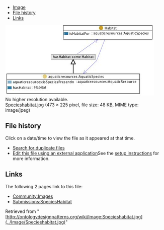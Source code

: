 * [Image](../Image/Specieshabitat.jpg#file)
* [File history](../Image/Specieshabitat.jpg#filehistory)
* [Links](../Image/Specieshabitat.jpg#filelinks)

[![Image:Specieshabitat.jpg](../images/6/63/Specieshabitat.jpg)](../images/6/63/Specieshabitat.jpg)  
No higher resolution available.  
[Specieshabitat.jpg](../images/6/63/Specieshabitat.jpg)‎ (473 × 225 pixel, file size: 48 KB, MIME type: image/jpeg)

## File history

Click on a date/time to view the file as it appeared at that time.



  
* [Search for duplicate files](http://ontologydesignpatterns.org/wiki/Special:FileDuplicateSearch/Specieshabitat.jpg "Special:FileDuplicateSearch/Specieshabitat.jpg")
* [Edit this file using an external application](http://ontologydesignpatterns.org/wiki/index.php?title=Image:Specieshabitat.jpg&action=edit&externaledit=true&mode=file "Image:Specieshabitat.jpg")See the [setup instructions](http://www.mediawiki.org/wiki/Manual:External_editors "http://www.mediawiki.org/wiki/Manual:External_editors") for more information.

## Links



The following 2 pages link to this file:


* [Community:Images](../Community/Images "Community:Images")
* [Submissions:SpeciesHabitat](../Submissions/SpeciesHabitat "Submissions:SpeciesHabitat")


Retrieved from "[http://ontologydesignpatterns.org/wiki/Image:Specieshabitat.jpg](../Image/Specieshabitat.jpg)"